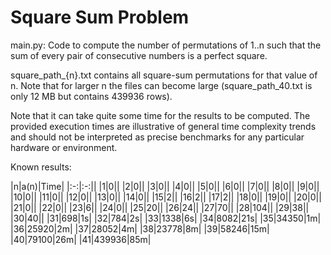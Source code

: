 # Square Sum Problem

main.py: Code to compute the number of permutations of 1..n such that the sum of every pair of consecutive numbers is a perfect square.

square_path_{n}.txt contains all square-sum permutations for that value of n. Note that for larger n the files can become large (square_path_40.txt is only 12 MB but contains 439936 rows).

Note that it can take quite some time for the results to be computed. The provided execution times are illustrative of general time complexity trends and should not be interpreted as precise benchmarks for any particular hardware or environment.

Known results:

|n|a(n)|Time|
|:-:|:-:||
|1|0||
|2|0||
|3|0||
|4|0||
|5|0||
|6|0||
|7|0||
|8|0||
|9|0||
|10|0||
|11|0||
|12|0||
|13|0||
|14|0||
|15|2||
|16|2||
|17|2||
|18|0||
|19|0||
|20|0||
|21|0||
|22|0||
|23|6||
|24|0||
|25|20||
|26|24||
|27|70||
|28|104||
|29|38||
|30|40||
|31|698|1s|
|32|784|2s|
|33|1338|6s|
|34|8082|21s|
|35|34350|1m|
|36|25920|2m|
|37|28052|4m|
|38|23778|8m|
|39|58246|15m|
|40|79100|26m|
|41|439936|85m|
